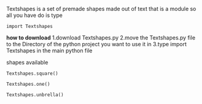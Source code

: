 Textshapes is a set of premade shapes made out of text that is a module so all you have do is type 


    import Textshapes

__how to download__
1.download Textshapes.py
2.move the Textshapes.py file to the Directory of the python project you want to use it in
3.type import Textshapes in the main python file

shapes available

    Textshapes.square()
    
    Textshapes.one()
    
    Textshapes.unbrella()


